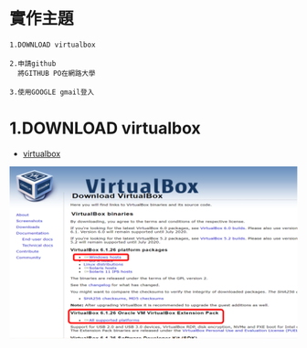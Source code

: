 # 實作主題
```
1.DOWNLOAD virtualbox

2.申請github    
  將GITHUB PO在網路大學

3.使用GOOGLE gmail登入
```

# 1.DOWNLOAD virtualbox

- [virtualbox](https://www.virtualbox.org/wiki/Downloads)

![下載紅色的兩個檔案](./20210915virtualbox.png)
